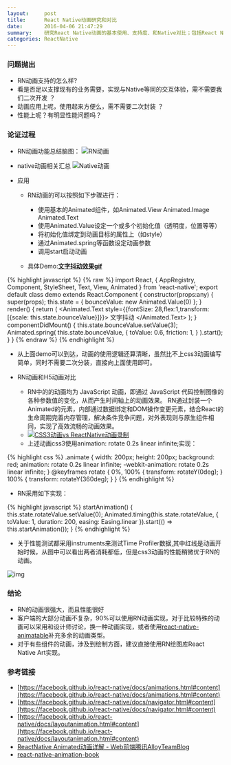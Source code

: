 ```yaml
---
layout:     post
title:      React Native动画研究和对比
date:       2016-04-06 21:47:29
summary:    研究React Native动画的基本使用、支持度、和Native对比；包括React Native动画的基本使用，还有动画性能相关的对比。
categories: ReactNative
---
```


### 问题抛出
- RN动画支持的怎么样?
- 看是否足以支撑现有的业务需要，实现与Native等同的交互体验，需不需要我们二次开发 ？
- 动画应用上呢，使用起来方便么，需不需要二次封装 ？
- 性能上呢？有明显性能问题吗？

### 论证过程

- RN动画功能总结脑图：
![RN动画](http://tw93.github.io/images/React-Native-animated.png)

- native动画相关汇总
 ![Native动画](http://tw93.github.io/images/native-animated.png)

- 应用
  - RN动画的可以按照如下步骤进行：
     - 使用基本的Animated组件，如Animated.View Animated.Image Animated.Text 
     - 使用Animated.Value设定一个或多个初始化值（透明度，位置等等）
     - 将初始化值绑定到动画目标的属性上（如style）
     - 通过Animated.spring等函数设定动画参数
     - 调用start启动动画
  
  - 具体Demo:**[文字抖动效果gif](http://tw93.github.io/images/animateddemo.gif)**

{% highlight javascript %}
{% raw %}
import React, {
    AppRegistry,
    Component,
    StyleSheet,
    Text,
    View,
    Animated
} from 'react-native';
export default class demo extends React.Component {
    constructor(props:any) {
        super(props);
        this.state = {
            bounceValue: new Animated.Value(0)
        };
    }
    render() {
        return (
            <Animated.Text
                style={{fontSize: 28,flex:1,transform: [{scale: this.state.bounceValue}]}}>
                文字抖动
            </Animated.Text>
        );
    }
    componentDidMount() {
        this.state.bounceValue.setValue(3);
        Animated.spring(
            this.state.bounceValue,
            {
                toValue: 0.6,
                friction: 1,
            }
        ).start();
    }
}
{% endraw %}
{% endhighlight %}
             
  - 从上面demo可以到达，动画的使用逻辑还算清晰，虽然比不上css3动画编写简单，同时不需要二次分装，直接向上面使用即可。

  - RN动画和H5动画对比
    - RN中的的动画均为 JavaScript 动画，即通过 JavaScript 代码控制图像的各种参数值的变化，从而产生时间轴上的动画效果。 RN通过封装一个Animated的元素，内部通过数据绑定和DOM操作变更元素，结合React的生命周期完善内存管理，解决条件竞争问题，对外表现则与原生组件相同，实现了高效流畅的动画效果。
    - [![CSS3动画vs ReactNative动画录制](http://tw93.github.io/images/animatedvs.png)](http://cloud.video.taobao.com/play/u/737512883/p/1/e/6/t/1/36938589.mp4)
    - 上述动画css3使用animation: rotate 0.2s linear infinite;实现：

{% highlight css %}
.animate {
        width: 200px;
        height: 200px;
        background: red;
        animation: rotate 0.2s linear infinite;
        -webkit-animation: rotate 0.2s linear infinite;
    }
    @keyframes rotate {
        0%,
        100% {
            transform: rotateY(0deg);
        }
        100% {
            transform: rotateY(360deg);
        }
    }
{% endhighlight %} 
                 
- RN采用如下实现：
                
{% highlight javascript %}
startAnimation() {
        this.state.rotateValue.setValue(0);
        Animated.timing(this.state.rotateValue, {
            toValue: 1,
            duration: 200,
            easing: Easing.linear
        }).start(() => this.startAnimation());
      }
{% endhighlight %} 
             
  - 关于性能测试都采用instruments来测试Time Profiler数据,其中红线是动画开始时候，从图中可以看出两者消耗都低，但是css3动画的性能稍微优于RN的动画。

  ![img](http://tw93.github.io/images/animatedopt.png)

  
  
### 结论
- RN的动画很强大，而且性能很好
- 客户端的大部分动画不复杂，90%可以使用RN动画实现，对于比较特殊的动画可以采用和设计师讨论，换一种动画实现，或者使用[react-native-animatable](https://github.com/oblador/react-native-animatable)补充多余的动画类型。
- 对于有些组件的动画，涉及到绘制方面，建议直接使用RN绘图库React Native Art实现。

### 参考链接
- [https://facebook.github.io/react-native/docs/animations.html#content](https://facebook.github.io/react-native/docs/animations.html#content)
- [https://facebook.github.io/react-native/docs/navigator.html#content](https://facebook.github.io/react-native/docs/navigator.html#content)
- [https://facebook.github.io/react-native/docs/layoutanimation.html#content](https://facebook.github.io/react-native/docs/layoutanimation.html#content)
- [ReactNative Animated动画详解 - Web前端腾讯AlloyTeamBlog](http://www.alloyteam.com/2016/01/reactnative-animated/)
- [react-native-animation-book](http://browniefed.com/react-native-animation-book/)



